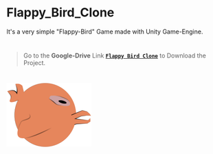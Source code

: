 # Flappy_Bird_Clone
It's a very simple "Flappy-Bird" Game made with Unity Game-Engine.

#
#

> Go to the **Google-Drive** Link [**`Flappy Bird Clone`**](https://drive.google.com/drive/folders/1Ywz5fAPYF5D7O_esS4UxlsckwJVzx697?usp=sharing) to Download the Project.

#
#

![Bird](./Images/bird.png)
